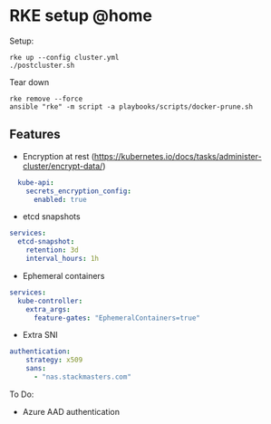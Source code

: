# RKE setup @home

Setup:

```
rke up --config cluster.yml
./postcluster.sh
```

Tear down

```
rke remove --force
ansible "rke" -m script -a playbooks/scripts/docker-prune.sh
```

## Features

- Encryption at rest (https://kubernetes.io/docs/tasks/administer-cluster/encrypt-data/) 

```yaml
  kube-api:
    secrets_encryption_config:
      enabled: true
```

- etcd snapshots

```yaml
services:
  etcd-snapshot:
    retention: 3d
    interval_hours: 1h
```

- Ephemeral containers

```yaml
services:
  kube-controller:
    extra_args:
      feature-gates: "EphemeralContainers=true"
```

- Extra SNI

```yaml
authentication:
    strategy: x509
    sans:
      - "nas.stackmasters.com"
```

To Do:
- Azure AAD authentication

